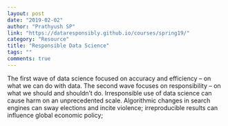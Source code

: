 ```yaml
---
layout: post
date: "2019-02-02"
author: "Prathyush SP"
link: "https://dataresponsibly.github.io/courses/spring19/"
category: "Resource"
title: "Responsible Data Science"
tags: ""
comments: true
---
```

The first wave of data science focused on accuracy and efficiency – on what we can do with data. The second wave focuses on responsibility – on what we should and shouldn’t do. Irresponsible use of data science can cause harm on an unprecedented scale. Algorithmic changes in search engines can sway elections and incite violence; irreproducible results can influence global economic policy; 